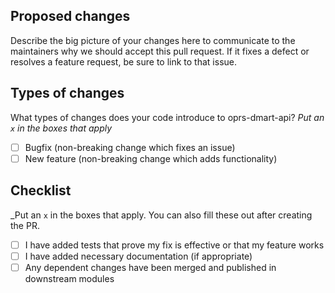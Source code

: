 ## Proposed changes

Describe the big picture of your changes here to communicate to the maintainers why we should accept this pull request. If it fixes a defect or resolves a feature request, be sure to link to that issue.

## Types of changes

What types of changes does your code introduce to oprs-dmart-api?
_Put an `x` in the boxes that apply_

- [ ] Bugfix (non-breaking change which fixes an issue)
- [ ] New feature (non-breaking change which adds functionality)

## Checklist

_Put an `x` in the boxes that apply. You can also fill these out after creating the PR. 

- [ ] I have added tests that prove my fix is effective or that my feature works
- [ ] I have added necessary documentation (if appropriate)
- [ ] Any dependent changes have been merged and published in downstream modules